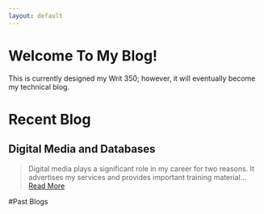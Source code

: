 ```yaml
---
layout: default
---
```



# Welcome To My Blog!

This is currently designed my Writ 350; however, it will eventually become my technical blog. 


# Recent Blog

## Digital Media and Databases

> Digital media plays a significant role in my career for two reasons. It advertises my services and provides important training material...
[Read More](./Digital-Media-and-Databases)



#Past Blogs